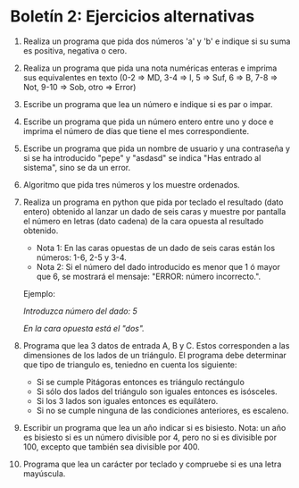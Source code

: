 # Boletín 2: Ejercicios alternativas

1. Realiza un programa que pida dos números 'a' y 'b' e indique si su suma es positiva, negativa o
cero.

2. Realiza un programa que pida una nota numéricas enteras e imprima sus equivalentes en texto (0-2 => MD, 3-4 => I, 5 => Suf, 6 => B, 7-8 => Not, 9-10 => Sob, otro => Error)

3. Escribe un programa que lea un número e indique si es par o impar.

4. Escribe un programa que pida un número entero entre uno y doce e imprima el número de días que tiene el mes correspondiente.

5. Escribe un programa que pida un nombre de usuario y una contraseña y si se ha introducido "pepe" y "asdasd" se indica "Has entrado al sistema", sino se da un error.

6. Algoritmo que pida tres números y los muestre ordenados.

7. Realiza un programa en python que pida por teclado el resultado (dato entero) obtenido al lanzar un dado de seis caras y muestre por pantalla el número en letras (dato cadena) de la cara opuesta al resultado obtenido.

	* Nota 1: En las caras opuestas de un dado de seis caras están los números: 1-6, 2-5 y 3-4.
    * Nota 2: Si el número del dado introducido es menor que 1 ó mayor que 6, se mostrará el mensaje: "ERROR: número incorrecto.".

	Ejemplo:
	
	*Introduzca número del dado: 5*

	*En la cara opuesta está el "dos".*

8.  Programa que lea 3 datos de entrada A, B y C. Estos corresponden a las dimensiones de los lados
de un triángulo. El programa debe determinar que tipo de triangulo es, teniedno en cuenta los siguiente:

	* Si se cumple Pitágoras entonces es triángulo rectángulo
	* Si sólo dos lados del triángulo son iguales entonces es isósceles.
	* Si los 3 lados son iguales entonces es equilátero.
	* Si no se cumple ninguna de las condiciones anteriores, es escaleno.

9. Escribir un programa que lea un año indicar si es bisiesto. Nota: un año es bisiesto si es un número divisible por 4, pero no si es divisible por 100, excepto que también sea divisible por 400.

10. Programa que lea un carácter por teclado y compruebe si es una letra mayúscula.
